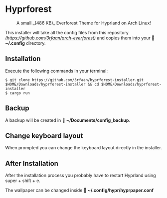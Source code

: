 # Hyprforest

<p style="text-align: center;">A small _(486 KB)_ Everforest Theme for Hyprland on Arch Linux!</p>

This installer will take all the config files from this repository _(https://github.com/3rfaan/arch-everforest)_ and copies them into your  📁 **~/.config** directory.

## Installation

Execute the following commands in your terminal:

```
$ git clone https://github.com/3rfaan/hyprforest-installer.git $HOME/Downloads/hyprforest-installer && cd $HOME/Downloads/hyprforest-installer
$ cargo run
```

## Backup

A backup will be created in 📁 **~/Documents/config_backup**.

## Change keyboard layout

When prompted you can change the keyboard layout directly in the installer.

## After Installation

After the installation process you probably have to restart Hyprland using <kb>super</kb> + <kb>shift</kb> + <kb>e</kb>.

The wallpaper can be changed inside 📁 **~/.config/hypr/hyprpaper.conf**
